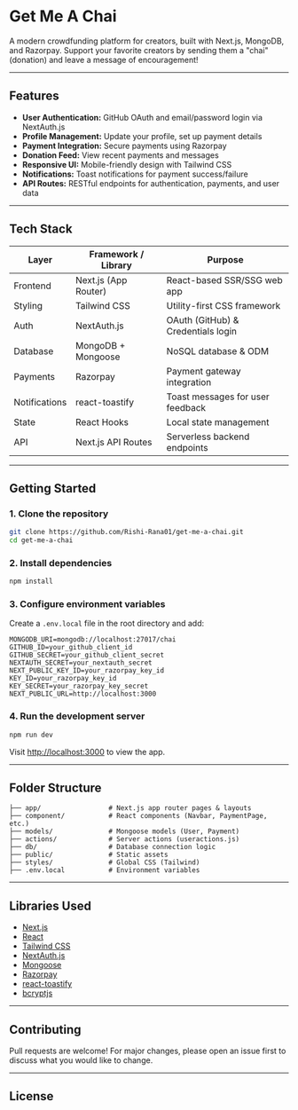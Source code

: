 # Get Me A Chai

A modern crowdfunding platform for creators, built with Next.js, MongoDB, and Razorpay. Support your favorite creators by sending them a "chai" (donation) and leave a message of encouragement!

---

## Features

- **User Authentication:** GitHub OAuth and email/password login via NextAuth.js
- **Profile Management:** Update your profile, set up payment details
- **Payment Integration:** Secure payments using Razorpay
- **Donation Feed:** View recent payments and messages
- **Responsive UI:** Mobile-friendly design with Tailwind CSS
- **Notifications:** Toast notifications for payment success/failure
- **API Routes:** RESTful endpoints for authentication, payments, and user data

---

## Tech Stack

| Layer         | Framework / Library         | Purpose                                  |
|---------------|----------------------------|-------------------------------------------|
| Frontend      | Next.js (App Router)       | React-based SSR/SSG web app               |
| Styling       | Tailwind CSS               | Utility-first CSS framework               |
| Auth          | NextAuth.js                | OAuth (GitHub) & Credentials login        |
| Database      | MongoDB + Mongoose         | NoSQL database & ODM                      |
| Payments      | Razorpay                   | Payment gateway integration               |
| Notifications | react-toastify             | Toast messages for user feedback          |
| State         | React Hooks                | Local state management                    |
| API           | Next.js API Routes         | Serverless backend endpoints              |

---

## Getting Started

### 1. Clone the repository

```bash
git clone https://github.com/Rishi-Rana01/get-me-a-chai.git
cd get-me-a-chai
```

### 2. Install dependencies

```bash
npm install
```

### 3. Configure environment variables

Create a `.env.local` file in the root directory and add:

```
MONGODB_URI=mongodb://localhost:27017/chai
GITHUB_ID=your_github_client_id
GITHUB_SECRET=your_github_client_secret
NEXTAUTH_SECRET=your_nextauth_secret
NEXT_PUBLIC_KEY_ID=your_razorpay_key_id
KEY_ID=your_razorpay_key_id
KEY_SECRET=your_razorpay_key_secret
NEXT_PUBLIC_URL=http://localhost:3000
```

### 4. Run the development server

```bash
npm run dev
```

Visit [http://localhost:3000](http://localhost:3000) to view the app.

---

## Folder Structure

```
├── app/                 # Next.js app router pages & layouts
├── component/           # React components (Navbar, PaymentPage, etc.)
├── models/              # Mongoose models (User, Payment)
├── actions/             # Server actions (useractions.js)
├── db/                  # Database connection logic
├── public/              # Static assets
├── styles/              # Global CSS (Tailwind)
├── .env.local           # Environment variables
```

---

## Libraries Used

- [Next.js](https://nextjs.org/)
- [React](https://react.dev/)
- [Tailwind CSS](https://tailwindcss.com/)
- [NextAuth.js](https://next-auth.js.org/)
- [Mongoose](https://mongoosejs.com/)
- [Razorpay](https://razorpay.com/docs/)
- [react-toastify](https://fkhadra.github.io/react-toastify/)
- [bcryptjs](https://github.com/dcodeIO/bcrypt.js)

---

## Contributing

Pull requests are welcome! For major changes, please open an issue first to discuss what you would like to change.

---

## License
